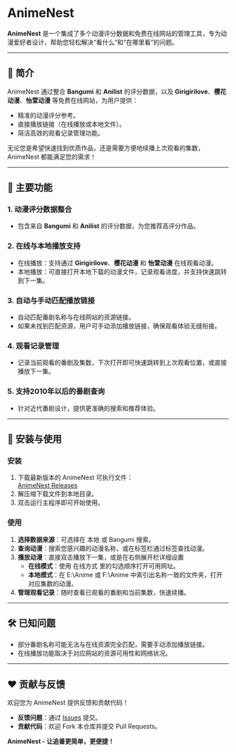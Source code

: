 
# AnimeNest  

**AnimeNest** 是一个集成了多个动漫评分数据和免费在线网站的管理工具，专为动漫爱好者设计，帮助您轻松解决“看什么”和“在哪里看”的问题。  

---

## 📖 **简介**  

AnimeNest 通过整合 **Bangumi** 和 **Anilist** 的评分数据，以及 **Girigirilove**、**樱花动漫**、**怡萱动漫** 等免费在线网站，为用户提供：  
- 精准的动漫评分参考。  
- 直接播放链接（在线播放或本地文件）。  
- 简洁高效的观看记录管理功能。  

无论您是希望快速找到优质作品，还是需要方便地续播上次观看的集数，AnimeNest 都能满足您的需求！  

---

## 🎉 **主要功能**  

### **1. 动漫评分数据整合**  
- 包含来自 **Bangumi** 和 **Anilist** 的评分数据，为您推荐高评分作品。  

### **2. 在线与本地播放支持**  
- 在线播放：支持通过 **Girigirilove**、**樱花动漫** 和 **怡萱动漫** 在线观看动漫。  
- 本地播放：可直接打开本地下载的动漫文件，记录观看进度，并支持快速跳转到下一集。  

### **3. 自动与手动匹配播放链接**  
- 自动匹配番剧名称与在线网站的资源链接。  
- 如果未找到匹配资源，用户可手动添加播放链接，确保观看体验无缝衔接。  

### **4. 观看记录管理**  
- 记录当前观看的番剧及集数，下次打开即可快速跳转到上次观看位置，或直接播放下一集。  

### **5. 支持2010年以后的番剧查询**  
- 针对近代番剧设计，提供更准确的搜索和推荐体验。  

---

## 🚀 **安装与使用**  

### **安装**  
1. 下载最新版本的 AnimeNest 可执行文件：  
   [AnimeNest Releases](https://github.com/MiroCumulonimbus/AnimeNest/releases)  
2. 解压缩下载文件到本地目录。  
3. 双击运行主程序即可开始使用。  

### **使用**  
1. **选择数据来源**：可选择在 本地 或 Bangumi 搜索。  
2. **查询动漫**：搜索您感兴趣的动漫名称，或在标签栏通过标签查找动漫。  
3. **播放动漫**：直接双击播放下一集，或是在右侧展开栏详细设置
   - **在线模式**：使用 在线方式 里的勾选顺序打开可用网址。  
   - **本地模式**：在 E:\Anime 或 F:\Anime 中索引出名称一致的文件夹，打开对应集数的动漫。  
4. **管理观看记录**：随时查看已观看的番剧和当前集数，快速续播。  

---

## 🛠 **已知问题**  
- 部分番剧名称可能无法与在线资源完全匹配，需要手动添加播放链接。  
- 在线播放功能取决于对应网站的资源可用性和网络状况。  

---

## ❤️ **贡献与反馈**  

欢迎您为 AnimeNest 提供反馈和贡献代码！  
- **反馈问题**：通过 [Issues](https://github.com/MiroCumulonimbus/AnimeNest/issues) 提交。  
- **贡献代码**：欢迎 Fork 本仓库并提交 Pull Requests。  


**AnimeNest - 让追番更简单，更便捷！**  
